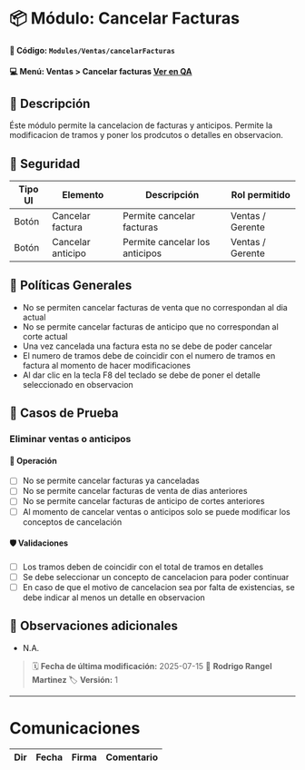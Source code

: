 # 📦 Módulo: Cancelar Facturas
#### 📁 **Código:** `Modules/Ventas/cancelarFacturas`
#### 💻 **Menú:** Ventas > Cancelar facturas  [Ver en QA](http://192.168.2.16:1089/app/ventas/cancelarfacturas)

## 📝 Descripción
Éste módulo permite la cancelacion de facturas y anticipos. Permite la modificacion de tramos y poner los prodcutos o detalles en observacion.

## 🔐 Seguridad
| Tipo UI | Elemento          | Descripción                    | Rol permitido |
|---------|-------------------|--------------------------------|----------------|
| Botón   | Cancelar factura      | Permite cancelar facturas      |   Ventas / Gerente     |
| Botón   | Cancelar anticipo   | Permite cancelar los anticipos    |     Ventas / Gerente   |

## 💼 Políticas Generales
- No se permiten cancelar facturas de venta que no correspondan al dia actual
- No se permite cancelar facturas de anticipo que no correspondan al corte actual
- Una vez cancelada una factura esta no se debe de poder cancelar
- El numero de tramos debe de coincidir con el numero de tramos en factura al momento de hacer modificaciones
- Al dar clic en la tecla F8 del teclado se debe de poner el detalle seleccionado en observacion

## 🧪 Casos de Prueba

### Eliminar ventas o anticipos
#### 💼 Operación
- [ ] No se permite cancelar facturas ya canceladas
- [ ] No se permite cancelar facturas de venta de dias anteriores
- [ ] No se permite cancelar facturas de anticipo de cortes anteriores
- [ ] Al momento de cancelar ventas o anticipos solo se puede modificar los conceptos de cancelación 
#### 🛡️ Validaciones
- [ ] Los tramos deben de coincidir con el total de tramos en detalles
- [ ] Se debe seleccionar un concepto de cancelacion para poder continuar
- [ ] En caso de que el motivo de cancelacion sea por falta de existencias, se debe indicar al menos un detalle en observacion 

## 📎 Observaciones adicionales
- N.A.
> 🗓️ **Fecha de última modificación:** 2025-07-15
> 👤 **Rodrigo Rangel Martinez**
> 🏷️ **Versión:** 1

---
# Comunicaciones
|Dir|Fecha       |Firma|Comentario                    |
|---|------------|-----|------------------------------|
